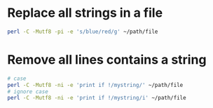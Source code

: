 Replace all strings in a file
=====
```sh
perl -C -Mutf8 -pi -e 's/blue/red/g' ~/path/file
```

Remove all lines contains a string
=====
```sh
# case
perl -C -Mutf8 -ni -e 'print if !/mystring/' ~/path/file
# ignore case
perl -C -Mutf8 -ni -e 'print if !/mystring/i' ~/path/file
```

